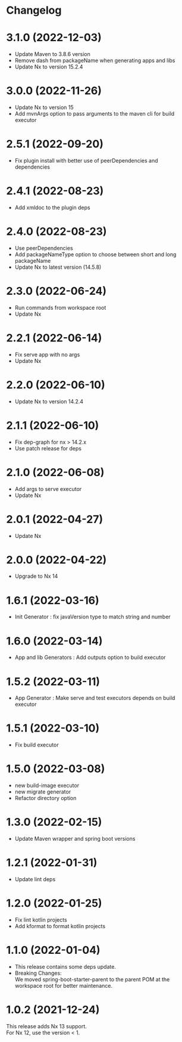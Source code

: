 # Changelog

# 3.1.0 (2022-12-03)

- Update Maven to 3.8.6 version
- Remove dash from packageName when generating apps and libs
- Update Nx to version 15.2.4

# 3.0.0 (2022-11-26)

- Update Nx to version 15
- Add mvnArgs option to pass arguments to the maven cli for build executor

# 2.5.1 (2022-09-20)

- Fix plugin install with better use of peerDependencies and dependencies

# 2.4.1 (2022-08-23)

- Add xmldoc to the plugin deps

# 2.4.0 (2022-08-23)

- Use peerDependencies
- Add packageNameType option to choose between short and long packageName
- Update Nx to latest version (14.5.8)

# 2.3.0 (2022-06-24)

- Run commands from workspace root
- Update Nx

# 2.2.1 (2022-06-14)

- Fix serve app with no args
- Update Nx

# 2.2.0 (2022-06-10)

- Update Nx to version 14.2.4

# 2.1.1 (2022-06-10)

- Fix dep-graph for nx > 14.2.x
- Use patch release for deps

# 2.1.0 (2022-06-08)

- Add args to serve executor
- Update Nx

# 2.0.1 (2022-04-27)

- Update Nx

# 2.0.0 (2022-04-22)

- Upgrade to Nx 14

# 1.6.1 (2022-03-16)

- Init Generator : fix javaVersion type to match string and number

# 1.6.0 (2022-03-14)

- App and lib Generators : Add outputs option to build executor

# 1.5.2 (2022-03-11)

- App Generator : Make serve and test executors depends on build executor

# 1.5.1 (2022-03-10)

- Fix build executor

# 1.5.0 (2022-03-08)

- new build-image executor
- new migrate generator
- Refactor directory option

# 1.3.0 (2022-02-15)

- Update Maven wrapper and spring boot versions

# 1.2.1 (2022-01-31)

- Update lint deps

# 1.2.0 (2022-01-25)

- Fix lint kotlin projects
- Add kformat to format kotlin projects

# 1.1.0 (2022-01-04)

- This release contains some deps update.
- Breaking Changes:  
  We moved spring-boot-starter-parent to the parent POM at the workspace root for better maintenance.

# 1.0.2 (2021-12-24)

This release adds Nx 13 support.  
For Nx 12, use the version < 1.
